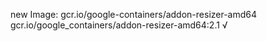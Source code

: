new Image: gcr.io/google-containers/addon-resizer-amd64
gcr.io/google_containers/addon-resizer-amd64:2.1 √

